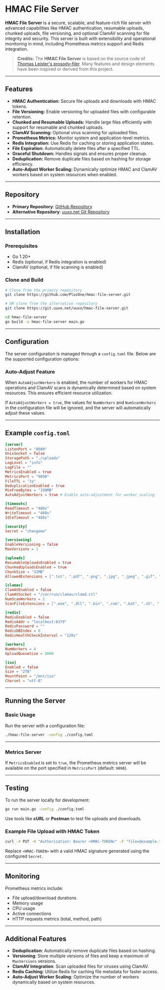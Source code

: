 # HMAC File Server

**HMAC File Server** is a secure, scalable, and feature-rich file server with advanced capabilities like HMAC authentication, resumable uploads, chunked uploads, file versioning, and optional ClamAV scanning for file integrity and security. This server is built with extensibility and operational monitoring in mind, including Prometheus metrics support and Redis integration.

> **Credits:** The **HMAC File Server** is based on the source code of [Thomas Leister's prosody-filer](https://github.com/ThomasLeister/prosody-filer). Many features and design elements have been inspired or derived from this project.

---

## Features

- **HMAC Authentication:** Secure file uploads and downloads with HMAC tokens.
- **File Versioning:** Enable versioning for uploaded files with configurable retention.
- **Chunked and Resumable Uploads:** Handle large files efficiently with support for resumable and chunked uploads.
- **ClamAV Scanning:** Optional virus scanning for uploaded files.
- **Prometheus Metrics:** Monitor system and application-level metrics.
- **Redis Integration:** Use Redis for caching or storing application states.
- **File Expiration:** Automatically delete files after a specified TTL.
- **Graceful Shutdown:** Handles signals and ensures proper cleanup.
- **Deduplication:** Remove duplicate files based on hashing for storage efficiency.
- **Auto-Adjust Worker Scaling:** Dynamically optimize HMAC and ClamAV workers based on system resources when enabled.

---

## Repository

- **Primary Repository**: [GitHub Repository](https://github.com/PlusOne/hmac-file-server)
- **Alternative Repository**: [uuxo.net Git Repository](https://git.uuxo.net/uuxo/hmac-file-server)

---

## Installation

### Prerequisites

- Go 1.20+
- Redis (optional, if Redis integration is enabled)
- ClamAV (optional, if file scanning is enabled)

### Clone and Build

```bash
# Clone from the primary repository
git clone https://github.com/PlusOne/hmac-file-server.git

# OR clone from the alternative repository
git clone https://git.uuxo.net/uuxo/hmac-file-server.git

cd hmac-file-server
go build -o hmac-file-server main.go
```

---

## Configuration

The server configuration is managed through a `config.toml` file. Below are the supported configuration options:

### Auto-Adjust Feature

When `AutoAdjustWorkers` is enabled, the number of workers for HMAC operations and ClamAV scans is dynamically determined based on system resources. This ensures efficient resource utilization.

If `AutoAdjustWorkers = true`, the values for `NumWorkers` and `NumScanWorkers` in the configuration file will be ignored, and the server will automatically adjust these values.

---

## Example `config.toml`

```toml
[server]
ListenPort = "8080"
UnixSocket = false
StoragePath = "./uploads"
LogLevel = "info"
LogFile = ""
MetricsEnabled = true
MetricsPort = "9090"
FileTTL = "1y"
DeduplicationEnabled = true
MinFreeBytes = "100MB"
AutoAdjustWorkers = true # Enable auto-adjustment for worker scaling

[timeouts]
ReadTimeout = "480s"
WriteTimeout = "480s"
IdleTimeout = "480s"

[security]
Secret = "changeme"

[versioning]
EnableVersioning = false
MaxVersions = 1

[uploads]
ResumableUploadsEnabled = true
ChunkedUploadsEnabled = true
ChunkSize = "32MB"
AllowedExtensions = [".txt", ".pdf", ".png", ".jpg", ".jpeg", ".gif", ".bmp", ".tiff", ".svg", ".webp", ".wav", ".mp4", ".avi", ".mkv", ".mov", ".wmv", ".flv", ".webm", ".mpeg", ".mpg", ".m4v", ".3gp", ".3g2", ".mp3", ".ogg"]

[clamav]
ClamAVEnabled = false
ClamAVSocket = "/var/run/clamav/clamd.ctl"
NumScanWorkers = 2
ScanFileExtensions = [".exe", ".dll", ".bin", ".com", ".bat", ".sh", ".php", ".js"]

[redis]
RedisEnabled = false
RedisAddr = "localhost:6379"
RedisPassword = ""
RedisDBIndex = 0
RedisHealthCheckInterval = "120s"

[workers]
NumWorkers = 4
UploadQueueSize = 5000

[iso]
Enabled = false
Size = "2TB"
MountPoint = "/mnt/iso"
Charset = "utf-8"
```

---

## Running the Server

### Basic Usage

Run the server with a configuration file:

```bash
./hmac-file-server -config ./config.toml
```

---

### Metrics Server

If `MetricsEnabled` is set to `true`, the Prometheus metrics server will be available on the port specified in `MetricsPort` (default: `9090`).

---

## Testing

To run the server locally for development:

```bash
go run main.go -config ./config.toml
```

Use tools like **cURL** or **Postman** to test file uploads and downloads.

### Example File Upload with HMAC Token

```bash
curl -X PUT -H "Authorization: Bearer <HMAC-TOKEN>" -F "file=@example.txt" http://localhost:8080/uploads/example.txt
```

Replace `<HMAC-TOKEN>` with a valid HMAC signature generated using the configured `Secret`.

---

## Monitoring

Prometheus metrics include:
- File upload/download durations
- Memory usage
- CPU usage
- Active connections
- HTTP requests metrics (total, method, path)

---

## Additional Features

- **Deduplication**: Automatically remove duplicate files based on hashing.
- **Versioning**: Store multiple versions of files and keep a maximum of `MaxVersions` versions.
- **ClamAV Integration**: Scan uploaded files for viruses using ClamAV.
- **Redis Caching**: Utilize Redis for caching file metadata for faster access.
- **Auto-Adjust Worker Scaling**: Optimize the number of workers dynamically based on system resources.
